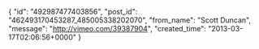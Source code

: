  {
   "id": "492987477403856",
   "post_id": "462493170453287_485005338202070",
   "from_name": "Scott Duncan",
   "message": "http://vimeo.com/39387904",
   "created_time": "2013-03-17T02:06:56+0000"
 }
